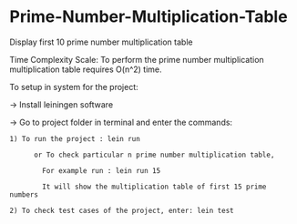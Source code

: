 # Prime-Number-Multiplication-Table
Display first 10 prime number multiplication table

Time Complexity Scale:
To perform the prime number multiplication multiplication table requires O(n^2) time.


To setup in system for the project:

-> Install leiningen software

-> Go to project folder in terminal and enter the commands: 

    1) To run the project : lein run
    
          or To check particular n prime number multiplication table, 
          
            For example run : lein run 15 
            
            It will show the multiplication table of first 15 prime numbers
          
    2) To check test cases of the project, enter: lein test    
                            

